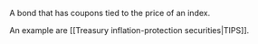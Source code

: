A bond that has coupons tied to the price of an index.

An example are [[Treasury inflation-protection securities|TIPS]].